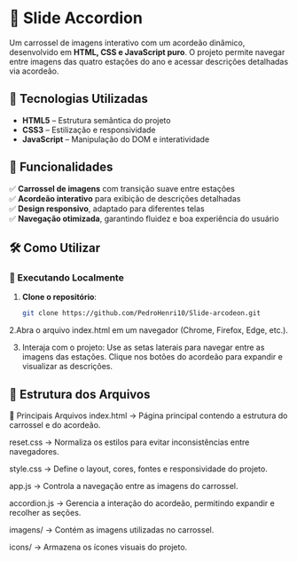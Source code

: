 # 🎨 Slide Accordion  

Um carrossel de imagens interativo com um acordeão dinâmico, desenvolvido em **HTML, CSS e JavaScript puro**. O projeto permite navegar entre imagens das quatro estações do ano e acessar descrições detalhadas via acordeão.  

## 🚀 Tecnologias Utilizadas  
- **HTML5** – Estrutura semântica do projeto  
- **CSS3** – Estilização e responsividade  
- **JavaScript** – Manipulação do DOM e interatividade  

## 🎯 Funcionalidades  
✅ **Carrossel de imagens** com transição suave entre estações  
✅ **Acordeão interativo** para exibição de descrições detalhadas  
✅ **Design responsivo**, adaptado para diferentes telas  
✅ **Navegação otimizada**, garantindo fluidez e boa experiência do usuário  

## 🛠 Como Utilizar  

### 🔹 Executando Localmente  
1. **Clone o repositório**:  
   ```bash
   git clone https://github.com/PedroHenri10/Slide-arcodeon.git

 2.Abra o arquivo index.html em um navegador (Chrome, Firefox, Edge, etc.).

 3. Interaja com o projeto:
    Use as setas laterais para navegar entre as imagens das estações.
    Clique nos botões do acordeão para expandir e visualizar as descrições.

## 📁 Estrutura dos Arquivos

🔹 Principais Arquivos
index.html → Página principal contendo a estrutura do carrossel e do acordeão.

reset.css → Normaliza os estilos para evitar inconsistências entre navegadores.

style.css → Define o layout, cores, fontes e responsividade do projeto.

app.js → Controla a navegação entre as imagens do carrossel.

accordion.js → Gerencia a interação do acordeão, permitindo expandir e recolher as seções.

imagens/ → Contém as imagens utilizadas no carrossel.

icons/ → Armazena os ícones visuais do projeto.
